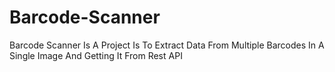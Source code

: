 # Barcode-Scanner
Barcode Scanner Is A Project Is To Extract Data From Multiple Barcodes In A Single Image And Getting It From Rest API
